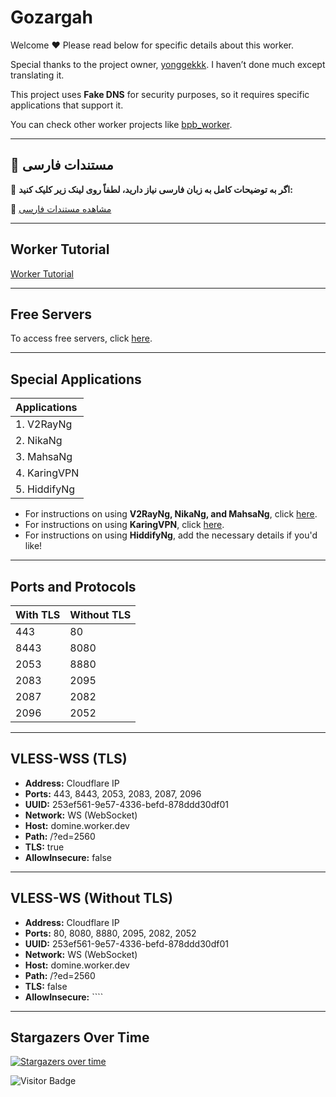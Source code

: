 # Gozargah

Welcome ❤️ Please read below for specific details about this worker.

Special thanks to the project owner, [yonggekkk](https://github.com/yonggekkk). I haven’t done much except translating it.

This project uses **Fake DNS** for security purposes, so it requires specific applications that support it.

You can check other worker projects like [bpb_worker](https://github.com/valid7996/BPB-Worker-Panel).

---

## 📖 مستندات فارسی

📌 **اگر به توضیحات کامل به زبان فارسی نیاز دارید، لطفاً روی لینک زیر کلیک کنید:**

🔗 [مشاهده مستندات فارسی](https://github.com/valid7996/Gozargah/blob/main/Farsi.md)

---

## Worker Tutorial

[Worker Tutorial](https://github.com/valid7996/Gozargah/blob/main/Education/workerscomment.md)

---

## Free Servers

To access free servers, click [here](https://github.com/valid7996/Gozargah/blob/main/Free%20config.md).

---

## Special Applications

| Applications |
|:---|
| 1. V2RayNg |
| 2. NikaNg |
| 3. MahsaNg |
| 4. KaringVPN |
| 5. HiddifyNg |

- For instructions on using **V2RayNg, NikaNg, and MahsaNg**, click [here](https://github.com/valid7996/Gozargah/tree/main/Education/V2RayNg).
- For instructions on using **KaringVPN**, click [here](https://github.com/valid7996/Gozargah/tree/main/Education/Karingvpn).
- For instructions on using **HiddifyNg**, add the necessary details if you'd like!

---

## Ports and Protocols

| **With TLS** | **Without TLS** |
|:---|:---|
| 443 | 80 |
| 8443 | 8080 |
| 2053 | 8880 |
| 2083 | 2095 |
| 2087 | 2082 |
| 2096 | 2052 |

---

## VLESS-WSS (TLS)

- **Address:** Cloudflare IP  
- **Ports:** 443, 8443, 2053, 2083, 2087, 2096  
- **UUID:** 253ef561-9e57-4336-befd-878ddd30df01  
- **Network:** WS (WebSocket)  
- **Host:** domine.worker.dev  
- **Path:** /?ed=2560  
- **TLS:** true  
- **AllowInsecure:** false  

---

## VLESS-WS (Without TLS)

- **Address:** Cloudflare IP  
- **Ports:** 80, 8080, 8880, 2095, 2082, 2052  
- **UUID:** 253ef561-9e57-4336-befd-878ddd30df01  
- **Network:** WS (WebSocket)  
- **Host:** domine.worker.dev  
- **Path:** /?ed=2560  
- **TLS:** false  
- **AllowInsecure:** ````  

---

## Stargazers Over Time

[![Stargazers over time](https://starchart.cc/valid7996/Gozargah.svg?variant=adaptive)](https://starchart.cc/valid7996/Gozargah)


![Visitor Badge](https://visitor-badge.laobi.icu/badge?page_id=valid7996/Gozargah)
